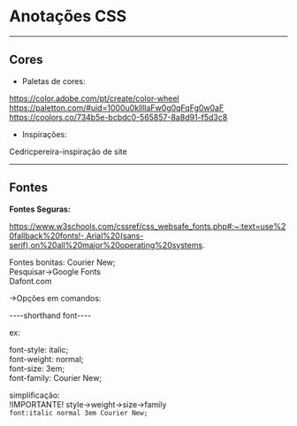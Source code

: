 # Anotações CSS
***
## Cores
* Paletas de cores:

https://color.adobe.com/pt/create/color-wheel
https://paletton.com/#uid=1000u0kllllaFw0g0qFqFg0w0aF
https://coolors.co/734b5e-bcbdc0-565857-8a8d91-f5d3c8

* Inspirações:

Cedricpereira-inspiração de site
***
## Fontes

__Fontes Seguras:__ 

https://www.w3schools.com/cssref/css_websafe_fonts.php#:~:text=use%20fallback%20fonts!-,Arial%20(sans-serif),on%20all%20major%20operating%20systems.

Fontes bonitas: Courier New;<br>Pesquisar->Google Fonts<br>Dafont.com

->Opções em comandos:

----shorthand font----

ex:

font-style: italic;<br>font-weight: normal;<br>font-size: 3em;<br>font-family: Courier New;

simplificação:<br>
!IMPORTANTE! style->weight->size->family <br> `font:italic normal 3em Courier New;`


